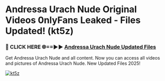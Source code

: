 # Andressa Urach Nude Original Videos 0nlyFans Leaked - Files Updated! (kt5z)

<h3>🔴 CLICK HERE 🌐==►► <a href="https://tinyurl.com/5h6xmrr3" rel="nofollow">Andressa Urach Nude Updated Files</a></h3>

Get Andressa Urach Nude and all content. Now you can access all videos and pictures of Andressa Urach Nude. New Updated Files 2025!

[![kt5z](https://i.imgur.com/KVD873Z.gif)](https://tinyurl.com/5h6xmrr3)
